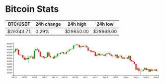 # Bitcoin Stats

BTC/USDT|24h change|24h high|24h low|
|---|---|---|---|
|$29343.71|0.29%|$29650.00|$28669.00|

<img src="./chart.svg">
